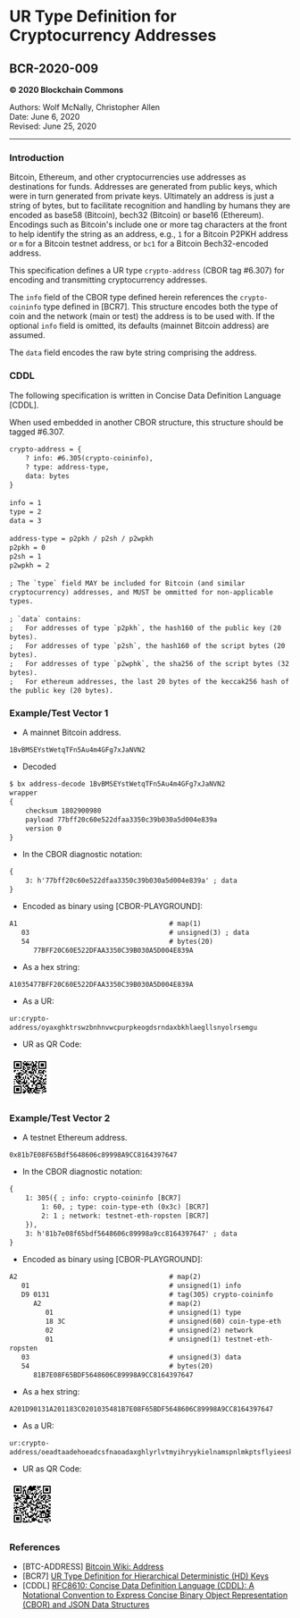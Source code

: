 # UR Type Definition for Cryptocurrency Addresses

## BCR-2020-009

**© 2020 Blockchain Commons**

Authors: Wolf McNally, Christopher Allen<br/>
Date: June 6, 2020<br/>
Revised: June 25, 2020

---

### Introduction

Bitcoin, Ethereum, and other cryptocurrencies use addresses as destinations for funds. Addresses are generated from public keys, which were in turn generated from private keys. Ultimately an address is just a string of bytes, but to facilitate recognition and handling by humans they are encoded as base58 (Bitcoin), bech32 (Bitcoin) or base16 (Ethereum). Encodings such as Bitcoin's include one or more tag characters at the front to help identify the string as an address, e.g., `1` for a Bitcoin P2PKH address or `m` for a Bitcoin testnet address, or `bc1` for a Bitcoin Bech32-encoded address.

This specification defines a UR type `crypto-address` (CBOR tag #6.307) for encoding and transmitting cryptocurrency addresses.

The `info` field of the CBOR type defined herein references the `crypto-coininfo` type defined in [BCR7]. This structure encodes both the type of coin and the network (main or test) the address is to be used with. If the optional `info` field is omitted, its defaults (mainnet Bitcoin address) are assumed.

The `data` field encodes the raw byte string comprising the address.

### CDDL

The following specification is written in Concise Data Definition Language [CDDL].

When used embedded in another CBOR structure, this structure should be tagged #6.307.

```
crypto-address = {
	? info: #6.305(crypto-coininfo),
	? type: address-type,
	data: bytes
}

info = 1
type = 2
data = 3

address-type = p2pkh / p2sh / p2wpkh
p2pkh = 0
p2sh = 1
p2wpkh = 2

; The `type` field MAY be included for Bitcoin (and similar cryptocurrency) addresses, and MUST be ommitted for non-applicable types.

; `data` contains:
;   For addresses of type `p2pkh`, the hash160 of the public key (20 bytes).
;   For addresses of type `p2sh`, the hash160 of the script bytes (20 bytes).
;   For addresses of type `p2wphk`, the sha256 of the script bytes (32 bytes).
;   For ethereum addresses, the last 20 bytes of the keccak256 hash of the public key (20 bytes).
```

### Example/Test Vector 1

* A mainnet Bitcoin address.

```
1BvBMSEYstWetqTFn5Au4m4GFg7xJaNVN2
```

* Decoded

```
$ bx address-decode 1BvBMSEYstWetqTFn5Au4m4GFg7xJaNVN2
wrapper
{
    checksum 1802900980
    payload 77bff20c60e522dfaa3350c39b030a5d004e839a
    version 0
}
```

* In the CBOR diagnostic notation:

```
{
	3: h'77bff20c60e522dfaa3350c39b030a5d004e839a' ; data
}
```

* Encoded as binary using [CBOR-PLAYGROUND]:

```
A1                                      # map(1)
   03                                   # unsigned(3) ; data
   54                                   # bytes(20)
      77BFF20C60E522DFAA3350C39B030A5D004E839A
```

* As a hex string:

```
A1035477BFF20C60E522DFAA3350C39B030A5D004E839A
```

* As a UR:

```
ur:crypto-address/oyaxghktrswzbnhnvwcpurpkeogdsrndaxbkhlaegllsnyolrsemgu
```

* UR as QR Code:

![](bcr-2020-009/1.png)

### Example/Test Vector 2

* A testnet Ethereum address.

```
0x81b7E08F65Bdf5648606c89998A9CC8164397647
```

* In the CBOR diagnostic notation:

```
{
	1: 305({ ; info: crypto-coininfo [BCR7]
		1: 60, ; type: coin-type-eth (0x3c) [BCR7]
		2: 1 ; network: testnet-eth-ropsten [BCR7]
	}),
	3: h'81b7e08f65bdf5648606c89998a9cc8164397647' ; data
}
```

* Encoded as binary using [CBOR-PLAYGROUND]:

```
A2                                      # map(2)
   01                                   # unsigned(1) info
   D9 0131                              # tag(305) crypto-coininfo
      A2                                # map(2)
         01                             # unsigned(1) type
         18 3C                          # unsigned(60) coin-type-eth
         02                             # unsigned(2) network
         01                             # unsigned(1) testnet-eth-ropsten
   03                                   # unsigned(3) data
   54                                   # bytes(20)
      81B7E08F65BDF5648606C89998A9CC8164397647
```

* As a hex string:

```
A201D90131A201183C0201035481B7E08F65BDF5648606C89998A9CC8164397647
```

* As a UR:

```
ur:crypto-address/oeadtaadehoeadcsfnaoadaxghlyrlvtmyihryykielnamspnlmkptsflyieeskofllosfeecf
```

* UR as QR Code:

![](bcr-2020-009/2.png)

### References

* [BTC-ADDRESS] [Bitcoin Wiki: Address](https://en.bitcoin.it/wiki/Address)
* [BCR7] [UR Type Definition for Hierarchical Deterministic (HD) Keys](bcr-2020-007-hdkey.md)
* [CDDL] [RFC8610: Concise Data Definition Language (CDDL): A Notational Convention to Express Concise Binary Object Representation (CBOR) and JSON Data Structures](https://tools.ietf.org/html/rfc8610)
